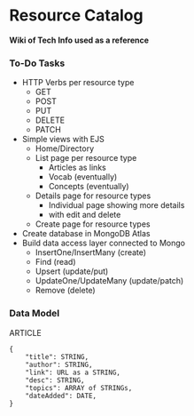 # Resource Catalog
**Wiki of Tech Info used as a reference**

### To-Do Tasks
- HTTP Verbs per resource type
    - GET
    - POST
    - PUT 
    - DELETE 
    - PATCH
- Simple views with EJS
    - Home/Directory
    - List page per resource type
        - Articles as links
        - Vocab (eventually)
        - Concepts (eventually)
    - Details page for resource types
        - Individual page showing more details
        - with edit and delete
    - Create page for resource types
- Create database in MongoDB Atlas
- Build data access layer connected to Mongo
    - InsertOne/InsertMany (create)
    - Find (read)
    - Upsert (update/put)
    - UpdateOne/UpdateMany (update/patch)
    - Remove (delete)

### Data Model

ARTICLE
```
{
    "title": STRING,
    "author": STRING, 
    "link": URL as a STRING,
    "desc": STRING,
    "topics": ARRAY of STRINGs,
    "dateAdded": DATE,
}
```
    